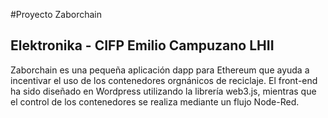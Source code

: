 #Proyecto Zaborchain
## Elektronika - CIFP Emilio Campuzano LHII
Zaborchain es una pequeña aplicación dapp para Ethereum que ayuda a incentivar el uso de los contenedores orgnánicos de reciclaje. El front-end ha sido diseñado en Wordpress utilizando la librería web3.js, mientras que el control de los contenedores se realiza mediante un flujo Node-Red.
